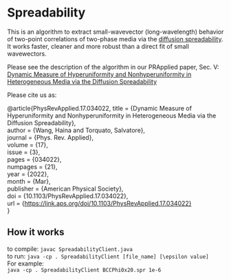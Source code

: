 # Spreadability
This is an algorithm to extract small-wavevector (long-wavelength) behavior of two-point correlations of two-phase media via the [diffusion spreadability](https://journals.aps.org/pre/abstract/10.1103/PhysRevE.104.054102). It works faster, cleaner and more robust than a direct fit of small wavewectors.

Please see the description of the algorithm in our PRApplied paper, Sec. V:
[Dynamic Measure of Hyperuniformity and Nonhyperuniformity in Heterogeneous Media via the Diffusion Spreadability](https://journals.aps.org/prapplied/abstract/10.1103/PhysRevApplied.17.034022)

Please cite us as:

@article{PhysRevApplied.17.034022,
  title = {Dynamic Measure of Hyperuniformity and Nonhyperuniformity in Heterogeneous Media via the Diffusion Spreadability},   
  author = {Wang, Haina and Torquato, Salvatore},  
  journal = {Phys. Rev. Applied},  
  volume = {17},  
  issue = {3},  
  pages = {034022},  
  numpages = {21},  
  year = {2022},  
  month = {Mar},  
  publisher = {American Physical Society},  
  doi = {10.1103/PhysRevApplied.17.034022},  
  url = {https://link.aps.org/doi/10.1103/PhysRevApplied.17.034022}  
}  

## How it works
to compile: `javac SpreadabilityClient.java`  
to run: `java -cp . SpreadabilityClient [file_name] [\epsilon value]`  
For example:  
`java -cp . SpreadabilityClient BCCPhi0x20.spr 1e-6`  
